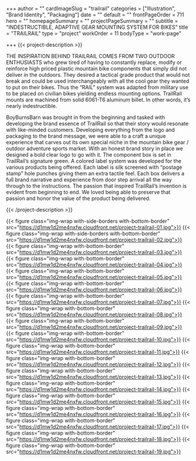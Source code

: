 +++
author = ""
cardImageSlug = "trailrail"
categories = ["Illustration", "Brand Identity", "Packaging"]
date = ""
default = ""
frontPageOrder = 711
hero = ""
homepageSummary = ""
projectPageSummary = ""
subtitle = "INDESTRUCTIBLE, ADAPTIVE GEAR MOUNTING SYSTEM FOR BIKES"
title = "TRAILRAIL"
type = "project"
workOrder = 11
bodyType = "work-page"

+++
{{< project-description >}} <p>THE INSPIRATION BEHIND TRAILRAIL COMES FROM TWO OUTDOOR ENTHUSIASTS who grew tired of having to constantly replace, modify or reinforce high priced plastic mountain bike components that simply did not deliver in the outdoors. They desired a tactical grade product that would not break and could be used interchangeably with all the cool gear they wanted to put on their bikes. Thus the “RAIL” system was adapted from military use to be placed on civilian bikes yielding endless mounting options. TrailRail mounts are machined from solid 6061-T6 aluminum billet. In other words, it’s nearly indestructible.<p><p>BoyBurnsBarn was brought in from the beginning and tasked with developing the brand essence of TrailRail so that their story would resonate with like-minded customers. Developing everything from the logo and packaging to the brand message, we were able to a craft a unique experience that carves out its own special niche in the mountain bike gear / outdoor adventure sports market. With an honest brand story in place we designed a bold clear logo to go with it. The component box is set in TrailRail’s signature green. A colored label system was developed for the various products being offered. Each label is silk screened with “postage stamp” hole punches giving them an extra tactile feel. Each box delivers a full brand narrative and experience from door step arrival all the way through to the instructions. The passion that inspired TrailRail’s invention is evident from beginning to end. We loved being able to preserve that passion and honor the value of the product being delivered.</p> {{< /project-description >}}

<div class="project-item">

{{< figure class="img-wrap with-side-borders with-bottom-border" src="https://d1mw1d2me4nxfw.cloudfront.net/project-trailrail-01.jpg">}}
{{< figure class="img-wrap with-side-borders with-bottom-border" src="https://d1mw1d2me4nxfw.cloudfront.net/project-trailrail-02.jpg">}}
{{< figure class="img-wrap with-bottom-border" src="https://d1mw1d2me4nxfw.cloudfront.net/project-trailrail-03.jpg">}}
{{< figure class="img-wrap with-bottom-border" src="https://d1mw1d2me4nxfw.cloudfront.net/project-trailrail-04.jpg">}}
{{< figure class="img-wrap with-bottom-border" src="https://d1mw1d2me4nxfw.cloudfront.net/project-trailrail-05.jpg">}}
{{< figure class="img-wrap with-bottom-border" src="https://d1mw1d2me4nxfw.cloudfront.net/project-trailrail-06.jpg">}}
{{< figure class="img-wrap with-bottom-border" src="https://d1mw1d2me4nxfw.cloudfront.net/project-trailrail-07.jpg">}}
{{< figure class="img-wrap with-bottom-border" src="https://d1mw1d2me4nxfw.cloudfront.net/project-trailrail-08.jpg">}}
{{< figure class="img-wrap with-bottom-border" src="https://d1mw1d2me4nxfw.cloudfront.net/project-trailrail-09.jpg">}}
{{< figure class="img-wrap with-bottom-border" src="https://d1mw1d2me4nxfw.cloudfront.net/project-trailrail-10.jpg">}}
{{< figure class="img-wrap with-bottom-border" src="https://d1mw1d2me4nxfw.cloudfront.net/project-trailrail-11.jpg">}}
{{< figure class="img-wrap with-bottom-border" src="https://d1mw1d2me4nxfw.cloudfront.net/project-trailrail-12.jpg">}}
{{< figure class="img-wrap with-bottom-border" src="https://d1mw1d2me4nxfw.cloudfront.net/project-trailrail-13.jpg">}}
{{< figure class="img-wrap with-bottom-border" src="https://d1mw1d2me4nxfw.cloudfront.net/project-trailrail-14.jpg">}}
{{< figure class="img-wrap with-bottom-border" src="https://d1mw1d2me4nxfw.cloudfront.net/project-trailrail-15.jpg">}}
{{< figure class="img-wrap with-bottom-border" src="https://d1mw1d2me4nxfw.cloudfront.net/project-trailrail-16.jpg">}}
{{< figure class="img-wrap with-bottom-border" src="https://d1mw1d2me4nxfw.cloudfront.net/project-trailrail-17.jpg">}}
{{< figure class="img-wrap with-bottom-border" src="https://d1mw1d2me4nxfw.cloudfront.net/project-trailrail-18.jpg">}}
{{< figure class="img-wrap with-bottom-border" src="https://d1mw1d2me4nxfw.cloudfront.net/project-trailrail-19.jpg">}}

</div>